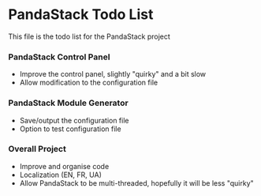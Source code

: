 PandaStack Todo List
======
This file is the todo list for the PandaStack project

### PandaStack Control Panel
* Improve the control panel, slightly "quirky" and a bit slow
* Allow modification to the configuration file

### PandaStack Module Generator
+ Save/output the configuration file
+ Option to test configuration file

### Overall Project
* Improve and organise code
* Localization (EN, FR, UA)
* Allow PandaStack to be multi-threaded, hopefully it will be less "quirky"
